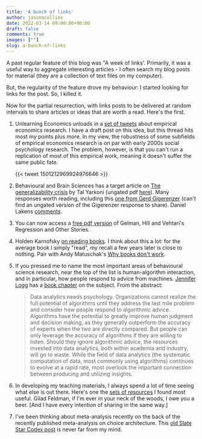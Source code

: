 ```yaml
---
title: 'A bunch of links'
author: jasonacollins
date: 2022-03-14 09:00:00+00:00
draft: false
comments: true
images: [""]
slug: a-bunch-of-links
---
```

A past regular feature of this blog was "A week of links'. Primarily, it was a useful way to aggregate interesting articles - I often search my blog posts for material (they are a collection of text files on my computer).

But, the regularity of the feature drove my behaviour: I started looking for links for the post. So, I killed it.

Now for the partial resurrection, with links posts to be delivered at random intervals to share articles or ideas that are worth a read. Here's the first.

1. Unlearning Economics unloads in a [set of tweets](https://twitter.com/UnlearnEcon/status/1501212969924976646) about empirical economics research. I have a draft post on this idea, but this thread hits most my points plus more. In my view, the robustness of some subfields of empirical economics research is on par with early 2000s social psychology research. The problem, however, is that you can't run a replication of most of this empirical work, meaning it doesn't suffer the same public fate.

    {{< tweet 1501212969924976646 >}}

2. Behavioural and Brain Sciences has a target article on [The generalizability crisis](https://doi.org/10.1017/S0140525X20001685) by Tal Yarkoni (ungated pdf [here](https://psyarxiv.com/jqw35/)). Many responses worth reading, including this [one from Gerd Gigerenzer](https://doi.org/10.1017/S0140525X21000327) (can't find an ungated version of the Gigerenzer response to share). Daniel Lakens [comments](http://daniellakens.blogspot.com/2020/01/review-of-generalizability-crisis-by.html).

3. You can now access a [free pdf version](https://avehtari.github.io/ROS-Examples/) of Gelman, Hill and Vehtari's Regression and Other Stories.

4. Holden Karnofsky [on reading books](https://www.cold-takes.com/reading-books-vs-engaging-with-them/). I think about this a lot: for the average book I simply "read", my recall a few years later is close to nothing. Pair with Andy Matuschak's [Why books don't work](https://andymatuschak.org/books/).

5. If you pressed me to name the most important areas of behavioural science research, near the top of the list is human-algorithm interaction, and in particular, how people respond to advice from machines. [Jennifer Logg](https://www.jennlogg.com) has a [book chapter](https://papers.ssrn.com/sol3/papers.cfm?abstract_id=3878873) on the subject. From the abstract:

   >Data analytics needs psychology. Organizations cannot realize the full potential of algorithms until they address the last mile problem and consider how people respond to algorithmic advice. Algorithms have the potential to greatly improve human judgment and decision making, as they generally outperform the accuracy of experts when the two are directly compared. But people can only leverage the accuracy of algorithms if they are willing to listen. Should they ignore algorithmic advice, the resources invested into data analytics, both within academia and industry, will go to waste. While the field of data analytics (the systematic computation of data, most commonly using algorithms) continues to evolve at a rapid rate, most overlook the important connection between producing and utilizing insights.

6. In developing my teaching materials, I always spend a lot of time seeing what else is out there. Here's one the [sets of resources](https://mgto.org/teaching-courses/) I found most useful. Gilad Feldman, if I'm ever in your neck of the woods, I owe you a beer. [And I have every intention of sharing in the same way.]

7. I've been thinking about meta-analysis recently on the back of the recently published meta-analysis on choice architecture. This [old Slate Star Codex post](https://slatestarcodex.com/2014/04/28/the-control-group-is-out-of-control/) is never far from my mind.